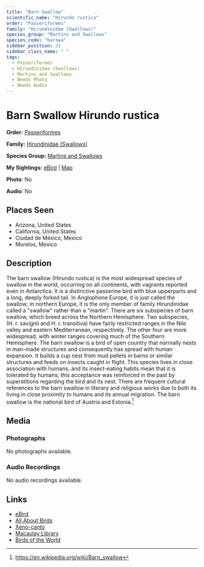```yaml
---
title: "Barn Swallow"
scientific_name: "Hirundo rustica"
order: "Passeriformes"
family: "Hirundinidae (Swallows)"
species_group: "Martins and Swallows"
species_code: "barswa"
sidebar_position: 31
sidebar_class_name: " "
tags: 
  - Passeriformes
  - Hirundinidae (Swallows)
  - Martins and Swallows
  - Needs Photo
  - Needs Audio
---
```


# Barn Swallow <span className='sci_name'>Hirundo rustica</span>

**Order:** [Passeriformes](/tags/passeriformes)

**Family:** [Hirundinidae (Swallows)](/tags/hirundinidae-swallows)

**Species Group:** [Martins and Swallows](/tags/martins-and-swallows)

**My Sightings:** [eBird](https://ebird.org/lifelist?r=world&time=life&spp=barswa) | [Map](/map?species_code=barswa)

**Photo**: No 

**Audio**: No

## Places Seen

* Arizona, United States
* California, United States
* Ciudad de México, Mexico
* Morelos, Mexico

## Description
The barn swallow (Hirundo rustica) is the most widespread species of swallow in the world, occurring on all continents, with vagrants reported even in Antarctica. It is a distinctive passerine bird with blue upperparts and a long, deeply forked tail. In Anglophone Europe, it is just called the swallow; in northern Europe, it is the only member of family Hirundinidae called a "swallow" rather than a "martin".
There are six subspecies of barn swallow, which breed across the Northern Hemisphere. Two subspecies, (H. r. savignii and H. r. transitiva) have fairly restricted ranges in the Nile valley and eastern Mediterranean, respectively. The other four are more widespread, with winter ranges covering much of the Southern Hemisphere.
The barn swallow is a bird of open country that normally nests in man-made structures and consequently has spread with human expansion. It builds a cup nest from mud pellets in barns or similar structures and feeds on insects caught in flight. This species lives in close association with humans, and its insect-eating habits mean that it is tolerated by humans; this acceptance was reinforced in the past by superstitions regarding the bird and its nest. There are frequent cultural references to the barn swallow in literary and religious works due to both its living in close proximity to humans and its annual migration. The barn swallow is the national bird of Austria and Estonia.[^1]

[^1]: https://en.wikipedia.org/wiki/Barn_swallow

## Media
### Photographs
No photographs available.

### Audio Recordings
No audio recordings available.

## Links
* [eBird](https://ebird.org/species/barswa) 
* [All About Birds](https://www.allaboutbirds.org/guide/barswa) 
* [Xeno-canto](https://www.xeno-canto.org/species/hirundo-rustica) 
* [Macaulay Library](https://search.macaulaylibrary.org/catalog?taxonCode=barswa&sort=rating_rank_desc)
* [Birds of the World](https://birdsoftheworld.org/bow/species/barswa)
